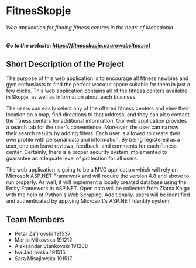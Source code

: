 # FitnesSkopje 
###### Web application for finding fitness centres in the heart of Macedonia
##### Go to the website: https://fitnesskopje.azurewebsites.net

## Short Description of the Project
The purpose of this web application is to encourage all fitness newbies and gym enthusiasts to find the perfect workout space suitable for them in just a few clicks. This web application contains all of the fitness centers available in Skopje, as well as information about each business. 

The users can easily select any of the offered fitness centers and view their location on a map, find directions to that address, and they can also contact the fitness centers for additional information. Our web application provides a search tab for the user’s convenience. Moreover, the user can narrow their search results by adding filters. Each user is allowed to create their own profile with personal data and information. By being registered as a user, one can leave reviews, feedback, and comments for each  fitness center. Certainly, there is a proper security system implemented to guarantee an adequate level of protection for all users.

The web application is going to be a MVC application which will rely on Microsoft ASP.NET Framework and will require the version 4.8 and above to run properly. As well, it will implement a locally created database using the Entity Framework in ASP.NET. Open data will be collected from Zlatna Kniga with the help of Python's Web Scraping. Additionally, users will be identified and authenticated by applying Microsoft's ASP.NET Identity system.


## Team Members
- Petar Zafirovski 191537
- Marija Milkovska 191212
- Aleksandar Stankovski 191208
- Iva Jadrovska 191515
- Sara Misajlovska 191517

